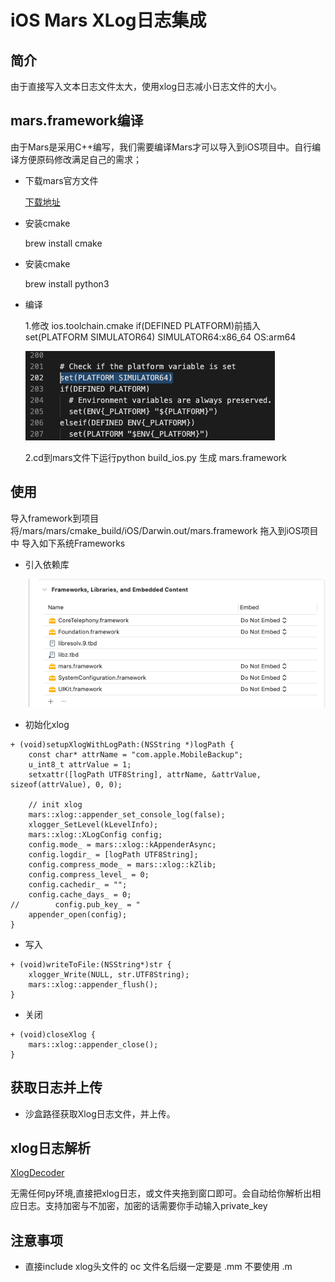 # iOS Mars XLog日志集成

## 简介
  由于直接写入文本日志文件太大，使用xlog日志减小日志文件的大小。

## mars.framework编译
  由于Mars是采用C++编写，我们需要编译Mars才可以导入到iOS项目中。自行编译方便原码修改满足自己的需求；

* 下载mars官方文件

  [下载地址](https://github.com/Tencent/mars)

* 安装cmake

  brew install cmake

* 安装cmake

  brew install python3

* 编译 

  1.修改 ios.toolchain.cmake
  if(DEFINED PLATFORM)前插入 set(PLATFORM SIMULATOR64) SIMULATOR64:x86_64 OS:arm64

   ![修改](pic/2.png) 

  2.cd到mars文件下运行python build_ios.py
  生成 mars.framework


## 使用

导入framework到项目
将/mars/mars/cmake_build/iOS/Darwin.out/mars.framework 拖入到iOS项目中
导入如下系统Frameworks

    
* 引入依赖库

    ![引入依赖库](pic/1.png)

* 初始化xlog

```
+ (void)setupXlogWithLogPath:(NSString *)logPath {
    const char* attrName = "com.apple.MobileBackup";
    u_int8_t attrValue = 1;
    setxattr([logPath UTF8String], attrName, &attrValue, sizeof(attrValue), 0, 0);
    
    // init xlog
    mars::xlog::appender_set_console_log(false);
    xlogger_SetLevel(kLevelInfo);
    mars::xlog::XLogConfig config;
    config.mode_ = mars::xlog::kAppenderAsync;
    config.logdir_ = [logPath UTF8String];
    config.compress_mode_ = mars::xlog::kZlib;
    config.compress_level_ = 0;
    config.cachedir_ = "";
    config.cache_days_ = 0;
//        config.pub_key_ = "
    appender_open(config);
}
```

* 写入
```
+ (void)writeToFile:(NSString*)str {
    xlogger_Write(NULL, str.UTF8String);
    mars::xlog::appender_flush();
}

```

* 关闭

```
+ (void)closeXlog {
    mars::xlog::appender_close();
}
```

## 获取日志并上传

* 沙盒路径获取Xlog日志文件，并上传。

## xlog日志解析

[XlogDecoder](https://github.com/JerryFans/mars_xlog_decoder_gui)

无需任何py环境,直接把xlog日志，或文件夹拖到窗口即可。会自动给你解析出相应日志。支持加密与不加密，加密的话需要你手动输入private_key

## 注意事项
* 直接include xlog头文件的 oc 文件名后缀一定要是 .mm 不要使用 .m





